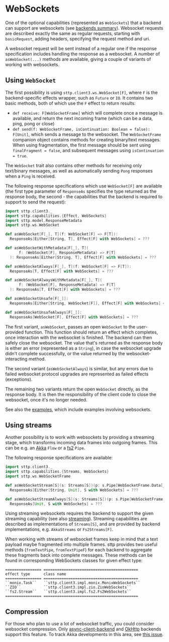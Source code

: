 # WebSockets

One of the optional capabilities (represented as `WebSockets`) that a backend can support are websockets (see [backends summary](backends/summary.md)). Websocket requests are described exactly the same as regular requests, starting with `basicRequest`, adding headers, specifying the request method and uri.

A websocket request will be sent instead of a regular one if the response specification includes handling the response as a websocket. A number of `asWebSocket(...)` methods are available, giving a couple of variants of working with websockets.

## Using `WebSocket`

The first possibility is using `sttp.client3.ws.WebSocket[F]`, where `F` is the backend-specific effects wrapper, such as `Future` or `IO`. It contains two basic methods, both of which use the `F` effect to return results:
 
* `def receive: F[WebSocketFrame]` which will complete once a message is available, and return the next incoming frame (which can be a data, ping, pong or close)
* `def send(f: WebSocketFrame, isContinuation: Boolean = false): F[Unit]`, which sends a message to the websocket. The `WebSocketFrame` companion object contains methods for creating binary/text messages. When using fragmentation, the first message should be sent using `finalFragment = false`, and subsequent messages using `isContinuation = true`.
 
The `WebSocket` trait also contains other methods for receiving only text/binary messages, as well as automatically sending `Pong` responses when a `Ping` is received.

The following response specifications which use `WebSocket[F]` are available (the first type parameter of `ResponseAs` specifies the type returned as the response body, the second - the capabilities that the backend is required to support to send the request):

```scala mdoc:compile-only
import sttp.client3._
import sttp.capabilities.{Effect, WebSockets}
import sttp.model.ResponseMetadata
import sttp.ws.WebSocket

def asWebSocket[F[_], T](f: WebSocket[F] => F[T]): 
  ResponseAs[Either[String, T], Effect[F] with WebSockets] = ???

def asWebSocketWithMetadata[F[_], T](
      f: (WebSocket[F], ResponseMetadata) => F[T]
  ): ResponseAs[Either[String, T], Effect[F] with WebSockets] = ???

def asWebSocketAlways[F[_], T](f: WebSocket[F] => F[T]): 
  ResponseAs[T, Effect[F] with WebSockets] = ???

def asWebSocketAlwaysWithMetadata[F[_], T](
      f: (WebSocket[F], ResponseMetadata) => F[T]
  ): ResponseAs[T, Effect[F] with WebSockets] = ???

def asWebSocketUnsafe[F[_]]: 
  ResponseAs[Either[String, WebSocket[F]], Effect[F] with WebSockets] = ???

def asWebSocketUnsafeAlways[F[_]]: 
  ResponseAs[WebSocket[F], Effect[F] with WebSockets] = ???
```

The first variant, `asWebSocket`, passes an open `WebSocket` to the user-provided function. This function should return an effect which completes, once interaction with the websocket is finished. The backend can then safely close the websocket. The value that's returned as the response body is either an error (represented as a `String`), in case the websocket upgrade didn't complete successfully, or the value returned by the websocket-interacting method. 

The second variant (`asWebSocketAlways`) is similar, but any errors due to failed websocket protocol upgrades are represented as failed effects (exceptions).

The remaining two variants return the open `WebSocket` directly, as the response body. It is then the responsibility of the client code to close the websocket, once it's no longer needed.

See also the [examples](examples.md), which include examples involving websockets.

## Using streams

Another possibility is to work with websockets by providing a streaming stage, which transforms incoming data frames into outgoing frames. This can be e.g. an [Akka](backends/akka.md) `Flow` or a [fs2](backends/fs2.md) `Pipe`.

The following response specifications are available: 

```scala mdoc:compile-only
import sttp.client3._
import sttp.capabilities.{Streams, WebSockets}
import sttp.ws.WebSocketFrame

def asWebSocketStream[S](s: Streams[S])(p: s.Pipe[WebSocketFrame.Data[_], WebSocketFrame]): 
  ResponseAs[Either[String, Unit], S with WebSockets] = ???

def asWebSocketStreamAlways[S](s: Streams[S])(p: s.Pipe[WebSocketFrame.Data[_], WebSocketFrame]): 
  ResponseAs[Unit, S with WebSockets] = ???
```

Using streaming websockets requires the backend to support the given streaming capability (see also [streaming](requests/streaming.md)). Streaming capabilities are described as implementations of `Streams[S]`, and are provided by backend implementations, e.g. `AkkaStreams` or `Fs2Streams[F]`.

When working with streams of websocket frames keep in mind that a text payload maybe fragmented into multiple frames.
sttp provides two useful methods (`fromTextPipe`, `fromTextPipeF`) for each backend to aggregate these fragments back into complete messages.
These methods can be found in corresponding WebSockets classes for given effect type:

```eval_rst
================ ==========================================
effect type      class name
================ ==========================================
``monix.Task``   ``sttp.client3.impl.monix.MonixWebSockets``   
``ZIO``          ``sttp.client3.impl.zio.ZioWebSockets``
``fs2.Stream``   ``sttp.client3.impl.fs2.Fs2WebSockets``
================ ==========================================
```

## Compression

For those who plan to use a lot of websocket traffic, you could consider websocket compression. Only [async-client-backend](https://github.com/AsyncHttpClient/async-http-client/issues/1394) and [OkHttp](https://github.com/square/okhttp/issues/1733) backends support this feature. To track Akka developments in this area, see [this issue](https://github.com/akka/akka-http/issues/659).  
